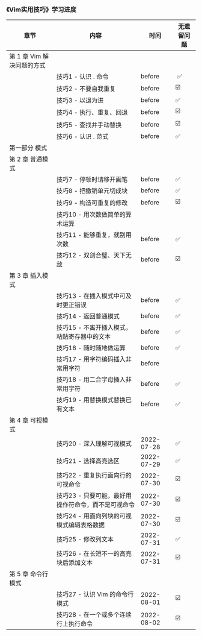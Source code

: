 ### 《Vim实用技巧》学习进度

| 章节                | 内容                           | 时间         | 无遗留问题 |
|-------------------|------------------------------|------------|-------|
| 第 1 章 Vim 解决问题的方式 |                              |            |       |
|                   | 技巧1 - 认识 . 命令                | before     | ️ ✅   |
|                   | 技巧2 - 不要自我重复                 | before     | ☑️    |
|                   | 技巧3 - 以退为进                   | before     | ✅     |
|                   | 技巧4 - 执行、重复、回退               | before     | ☑️    |
|                   | 技巧5 - 查找并手动替换                | before     | ☑️    |
|                   | 技巧6 - 认识 . 范式                | before     | ✅     |
| 第一部分 模式           |                              |            |       |
| 第 2 章 普通模式        |                              |            |       |
|                   | 技巧7 - 停顿时请移开画笔               | before     | ✅     |
|                   | 技巧8 - 把撤销单元切成块               | before     | ✅     |
|                   | 技巧9 - 构造可重复的修改               | before     | ☑️    |
|                   | 技巧10 - 用次数做简单的算术运算           |            |       |
|                   | 技巧11 - 能够重复，就别用次数            | before     | ✅️    |
|                   | 技巧12 - 双剑合璧、天下无敌             | before     | ☑️    |
| 第 3 章 插入模式        |                              |            |       |
|                   | 技巧13 - 在插入模式中可及时更正错误         | before     | ✅     |
|                   | 技巧14 - 返回普通模式                | before     | ✅     |
|                   | 技巧15 - 不离开插入模式，粘贴寄存器中的文本     | before     | ✅     |
|                   | 技巧16 - 随时随地做运算               | before     | ✅     |
|                   | 技巧17 - 用字符编码插入非常用字符          | before     |       |
|                   | 技巧18 - 用二合字母插入非常用字符          | before     | ✅     |
|                   | 技巧19 - 用替换模式替换已有文本           | before     | ✅     |
| 第 4 章 可视模式        |                              |            |       |
|                   | 技巧20 - 深入理解可视模式              | 2022-07-28 | ✅     |
|                   | 技巧21 - 选择高亮选区                | 2022-07-29 | ✅     |
|                   | 技巧22 - 重复执行面向行的可视命令          | 2022-07-30 | ☑️    |
|                   | 技巧23 - 只要可能，最好用操作符命令，而不是可视命令 | 2022-07-30 | ☑️    |
|                   | 技巧24 - 用面向列块的可视模式编辑表格数据      | 2022-07-30 | ☑️    |
|                   | 技巧25 - 修改列文本                 | 2022-07-31 | ✅️    |
|                   | 技巧26 - 在长短不一的高亮块后添加文本        | 2022-07-31 | ☑️    |
| 第 5 章 命令行模式       |                              |            | ️     |
|                   | 技巧27 - 认识 Vim 的命令行模式         | 2022-08-01 | ☑️    |
|                   | 技巧28 - 在一个或多个连续行上执行命令        | 2022-08-02  | ☑️    |


